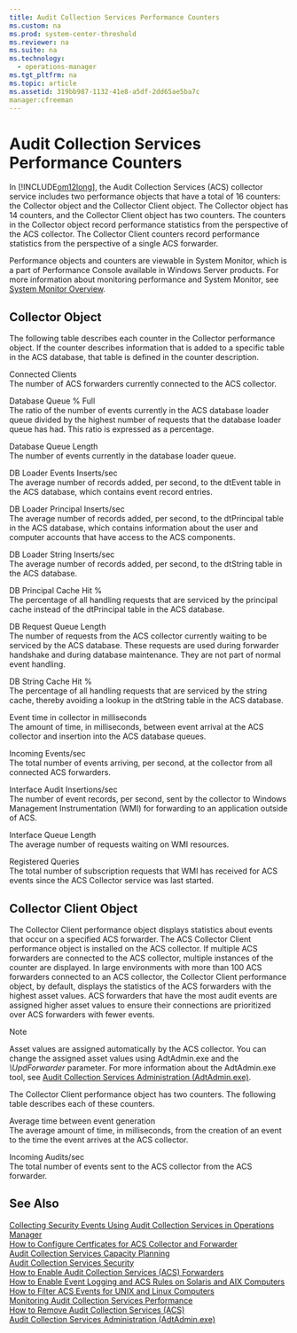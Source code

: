 ```yaml
---
title: Audit Collection Services Performance Counters
ms.custom: na
ms.prod: system-center-threshold
ms.reviewer: na
ms.suite: na
ms.technology: 
  - operations-manager
ms.tgt_pltfrm: na
ms.topic: article
ms.assetid: 319bb987-1132-41e8-a5df-2dd65ae5ba7c
manager:cfreeman
---
```

# Audit Collection Services Performance Counters
In [!INCLUDE[om12long](../../om/manage/includes/om12long_md.md)], the Audit Collection Services \(ACS\) collector service includes two performance objects that have a total of 16 counters: the Collector object and the Collector Client object. The Collector object has 14 counters, and the Collector Client object has two counters. The counters in the Collector object record performance statistics from the perspective of the ACS collector. The Collector Client counters record performance statistics from the perspective of a single ACS forwarder.  
  
Performance objects and counters are viewable in System Monitor, which is a part of Performance Console available in Windows Server products. For more information about monitoring performance and System Monitor, see [System Monitor Overview](http://go.microsoft.com/fwlink/?LinkId=74157).  
  
## Collector Object  
The following table describes each counter in the Collector performance object. If the counter describes information that is added to a specific table in the ACS database, that table is defined in the counter description.  
  
Connected Clients  
The number of ACS forwarders currently connected to the ACS collector.  
  
Database Queue % Full  
The ratio of the number of events currently in the ACS database loader queue divided by the highest number of requests that the database loader queue has had. This ratio is expressed as a percentage.  
  
Database Queue Length  
The number of events currently in the database loader queue.  
  
DB Loader Events Inserts\/sec  
The average number of records added, per second, to the dtEvent table in the ACS database, which contains event record entries.  
  
DB Loader Principal Inserts\/sec  
The average number of records added, per second, to the dtPrincipal table in the ACS database, which contains information about the user and computer accounts that have access to the ACS components.  
  
DB Loader String Inserts\/sec  
The average number of records added, per second, to the dtString table in the ACS database.  
  
DB Principal Cache Hit %  
The percentage of all handling requests that are serviced by the principal cache instead of the dtPrincipal table in the ACS database.  
  
DB Request Queue Length  
The number of requests from the ACS collector currently waiting to be serviced by the ACS database. These requests are used during forwarder handshake and during database maintenance. They are not part of normal event handling.  
  
DB String Cache Hit %  
The percentage of all handling requests that are serviced by the string cache, thereby avoiding a lookup in the dtString table in the ACS database.  
  
Event time in collector in milliseconds  
The amount of time, in milliseconds, between event arrival at the ACS collector and insertion into the ACS database queues.  
  
Incoming Events\/sec  
The total number of events arriving, per second, at the collector from all connected ACS forwarders.  
  
Interface Audit Insertions\/sec  
The number of event records, per second, sent by the collector to Windows Management Instrumentation \(WMI\) for forwarding to an application outside of ACS.  
  
Interface Queue Length  
The average number of requests waiting on WMI resources.  
  
Registered Queries  
The total number of subscription requests that WMI has received for ACS events since the ACS Collector service was last started.  
  
## Collector Client Object  
The Collector Client performance object displays statistics about events that occur on a specified ACS forwarder. The ACS Collector Client performance object is installed on the ACS collector. If multiple ACS forwarders are connected to the ACS collector, multiple instances of the counter are displayed. In large environments with more than 100 ACS forwarders connected to an ACS collector, the Collector Client performance object, by default, displays the statistics of the ACS forwarders with the highest asset values. ACS forwarders that have the most audit events are assigned higher asset values to ensure their connections are prioritized over ACS forwarders with fewer events.  
  
> [!NOTE]  
> Asset values are assigned automatically by the ACS collector. You can change the assigned asset values using AdtAdmin.exe and the *\\UpdForwarder* parameter. For more information about the AdtAdmin.exe tool, see [Audit Collection Services Administration &#40;AdtAdmin.exe&#41;](../../om/manage/Audit-Collection-Services-Administration--AdtAdmin.exe-.md).  
  
The Collector Client performance object has two counters. The following table describes each of these counters.  
  
Average time between event generation  
The average amount of time, in milliseconds, from the creation of an event to the time the event arrives at the ACS collector.  
  
Incoming Audits\/sec  
The total number of events sent to the ACS collector from the ACS forwarder.  
  
## See Also  
[Collecting Security Events Using Audit Collection Services in Operations Manager](../../om/manage/Collecting-Security-Events-Using-Audit-Collection-Services-in-Operations-Manager.md)  
[How to Configure Certficates for ACS Collector and Forwarder](../../om/manage/How-to-Configure-Certficates-for-ACS-Collector-and-Forwarder.md)  
[Audit Collection Services Capacity Planning](../../om/manage/Audit-Collection-Services-Capacity-Planning.md)  
[Audit Collection Services Security](../../om/manage/Audit-Collection-Services-Security.md)  
[How to Enable Audit Collection Services &#40;ACS&#41; Forwarders](../../om/manage/How-to-Enable-Audit-Collection-Services--ACS--Forwarders.md)  
[How to Enable Event Logging and ACS Rules on Solaris and AIX Computers](../../om/manage/How-to-Enable-Event-Logging-and-ACS-Rules-on-Solaris-and-AIX-Computers.md)  
[How to Filter ACS Events for UNIX and Linux Computers](../../om/manage/How-to-Filter-ACS-Events-for-UNIX-and-Linux-Computers.md)  
[Monitoring Audit Collection Services Performance](../../om/manage/Monitoring-Audit-Collection-Services-Performance.md)  
[How to Remove Audit Collection Services &#40;ACS&#41;](../../om/manage/How-to-Remove-Audit-Collection-Services--ACS-.md)  
[Audit Collection Services Administration &#40;AdtAdmin.exe&#41;](../../om/manage/Audit-Collection-Services-Administration--AdtAdmin.exe-.md)  
  
